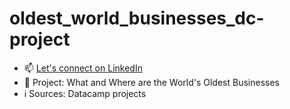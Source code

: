 # oldest_world_businesses_dc-project

- 📫 [Let's connect on LinkedIn](https://www.linkedin.com/in/kelleher-ryan/)
- 📒 Project: What and Where are the World's Oldest Businesses
- ℹ️ Sources: Datacamp projects
